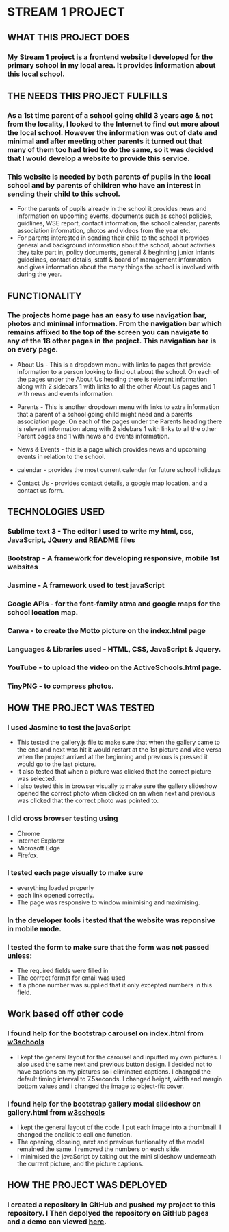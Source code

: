 # STREAM 1 PROJECT

## WHAT THIS PROJECT DOES

### My Stream 1 project is a frontend website I developed for the primary school in my local area. It provides information about this local school.

## THE NEEDS THIS PROJECT FULFILLS

### As a 1st time parent of a school going child 3 years ago & not from the locality, I looked to the Internet to find out more about the local school. However the information was out of date and minimal and after meeting other parents it turned out that many of them too had tried to do the same, so it was decided that I would develop a website to provide this service. 
### This website is needed by both parents of pupils in the local school and by parents of children who have an interest in sending their child to this school.
- For the parents of pupils already in the school it provides news and information on upcoming events, documents such as school policies, guidlines, WSE report, contact information, the school calendar, parents association information, photos and videos from the year etc.
- For parents interested in sending their child to the school it provides general and background information about the school, about activities they take part in, policy documents, general & beginning junior infants guidelines, contact details, staff & board of management information and gives information about the many things the school is involved with during the year.

## FUNCTIONALITY

### The projects home page has an easy to use navigation bar, photos and minimal information. From the navigation bar which remains affixed to the top of the screen you can navigate to any of the 18 other pages in the project. This navigation bar is on every page.

- About Us - This is a dropdown menu with links to pages that provide information to a person looking to find out about the school. On each of the pages under the About Us heading there is relevant information along with 2 sidebars 1 with links to all the other About Us pages and 1 with news and events information.

- Parents - This is another dropdown menu with links to extra information that a parent of a school going child might need and a parents association page. On each of the pages under the Parents heading there is relevant information along with 2 sidebars 1 with links to all the other Parent pages and 1 with news and events information.

- News & Events - this is a page which provides news and upcoming events in relation to the school.

- calendar - provides the most current calendar for future school holidays

- Contact Us - provides contact details, a google map location, and a contact us form.

## TECHNOLOGIES USED

### Sublime text 3 - The editor I used to write my html, css, JavaScript, JQuery and README files
### Bootstrap - A framework for developing responsive, mobile 1st websites
### Jasmine - A framework used to test javaScript
### Google APIs - for the font-family atma and google maps for the school location map.
### Canva - to create the Motto picture on the index.html page
### Languages & Libraries used - HTML, CSS, JavaScript & Jquery.
### YouTube - to upload the video on the ActiveSchools.html page.
### TinyPNG - to compress photos.

## HOW THE PROJECT WAS TESTED

### I used Jasmine to test the javaScript
- This tested the gallery.js file to make sure that when the gallery came to the end and next was hit it would restart at the 1st picture and vice versa when the project arrived at the beginning and previous is pressed it would go to the last picture. 
- It also tested that when a picture was clicked that the correct picture was selected. 
- I also tested this in browser visually to make sure the gallery slideshow opened the correct photo when clicked on an when next and previous was clicked that the correct photo was pointed to.

### I did cross browser testing using 
- Chrome 
- Internet Explorer
- Microsoft Edge
- Firefox. 

### I tested each page visually to make sure
- everything loaded properly
- each link opened correctly.
- The page was responsive to window minimising and maximising.

### In the developer tools i tested that the website was reponsive in mobile mode.

### I tested the form to make sure that the form was not passed unless:
- The required fields were filled in
- The correct format for email was used
- If a phone number was supplied that it only excepted numbers in this field.

## Work based off other code
### I found help for the bootstrap carousel on index.html from [w3schools](https://www.w3schools.com/bootstrap/bootstrap_carousel.asp)
- I kept the general layout for the carousel and inputted my own pictures. I also used the same next and previous button design. I decided not to have captions on my pictures so i eliminated captions. I changed the default timing interval to 7.5seconds. I changed height, width and margin bottom values and i changed the image to object-fit: cover.
### I found help for the bootstrap gallery modal slideshow on gallery.html from [w3schools](https://www.w3schools.com/howto/howto_js_lightbox.asp)
- I kept the general layout of the code. I put each image into a thumbnail. I changed the onclick to call one function. 
- The opening, closeing, next and previous funtionality of the modal remained the same. I removed the numbers on each slide.
- I minimised the javaScript by taking out the mini slideshow underneath the current picture, and the picture captions.

## HOW THE PROJECT WAS DEPLOYED

### I created a repository in GitHub and pushed my project to this repository. I Then depolyed the repository on GitHub pages and a demo can viewed [here]( https://sarahbarron.github.io/Stream-1-Project/).
